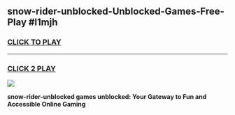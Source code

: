 
## snow-rider-unblocked-Unblocked-Games-Free-Play #l1mjh
<h3>
<a href="https://us.freeplayer.one?title=snow-rider-unblocked&ref=9M">CLICK TO PLAY</a></h3>
<hr>

<h3>
<a href="https://us.freeplayer.one?title=snow-rider-unblocked&ref=9M">CLICK 2 PLAY</a>
  
</h3>

<a href="https://us.freeplayer.one?title=snow-rider-unblocked&ref=9M"><img src="https://clearcache.store/games.png"></a>


**snow-rider-unblocked games unblocked: Your Gateway to Fun and Accessible Online Gaming**
